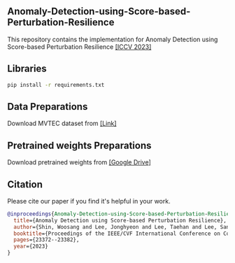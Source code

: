 ## Anomaly-Detection-using-Score-based-Perturbation-Resilience

This repository contains the implementation for Anomaly Detection using Score-based Perturbation Resilience
[[ICCV 2023]](https://openaccess.thecvf.com/content/ICCV2023/papers/Shin_Anomaly_Detection_using_Score-based_Perturbation_Resilience_ICCV_2023_paper.pdf)

## Libraries 
```bash
pip install -r requirements.txt
```
## Data Preparations
Download MVTEC dataset from [[Link]](https://www.mvtec.com/company/research/datasets/mvtec-ad)

## Pretrained weights Preparations
Download pretrained weights from [[Google Drive]](https://drive.google.com/drive/folders/1fvF1RFeOCWIraWhTUu71ZX1TX5Za8_kb?usp=drive_link)

## Citation
Please cite our paper if you find it's helpful in your work.

``` bibtex
@inproceedings{Anomaly-Detection-using-Score-based-Perturbation-Resilience,
  title={Anomaly Detection using Score-based Perturbation Resilience},
  author={Shin, Woosang and Lee, Jonghyeon and Lee, Taehan and Lee, Sangmoon and Yun, Jong Pil},
  booktitle={Proceedings of the IEEE/CVF International Conference on Computer Vision},
  pages={23372--23382},
  year={2023}
}
```

